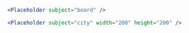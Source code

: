 ```jsx
<Placeholder subject="beard" />
```

```jsx
<Placeholder subject="city" width="200" height="200" />
```
